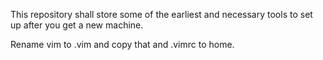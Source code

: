 This repository shall store some of the earliest and necessary tools to set up after you get a new machine.

Rename vim to .vim and copy that and .vimrc to home.
